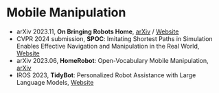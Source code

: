 # Mobile Manipulation
- arXiv 2023.11, **On Bringing Robots Home**, [arXiv](https://arxiv.org/abs/2311.16098) / [Website](https://dobb-e.com/)
- CVPR 2024 submission, **SPOC**: Imitating Shortest Paths in Simulation Enables Effective Navigation and Manipulation in the Real World, [Website](https://spoc-robot.github.io/)
- arXiv 2023.06, **HomeRobot**: Open-Vocabulary Mobile Manipulation, [arXiv](https://arxiv.org/abs/2306.11565)
- IROS 2023, **TidyBot**: Personalized Robot Assistance with Large Language Models, [Website](https://tidybot.cs.princeton.edu/)
